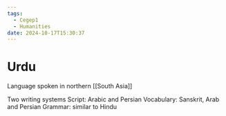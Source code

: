 ```yaml
---
tags:
  - Cegep1
  - Humanities
date: 2024-10-17T15:30:37
---
```


# Urdu

Language spoken in northern [[South Asia]]

Two writing systems
Script: Arabic and Persian
Vocabulary: Sanskrit, Arab and Persian
Grammar: similar to Hindu